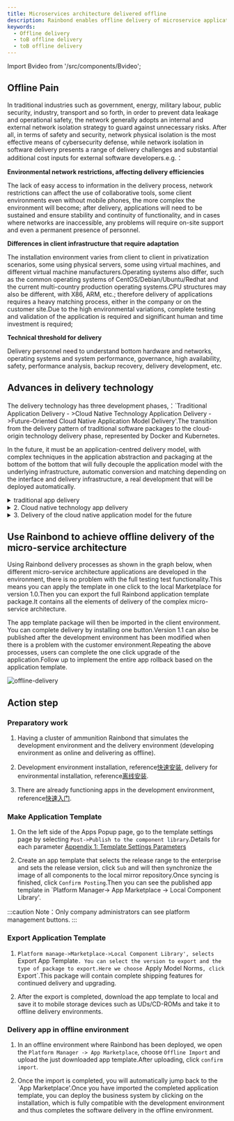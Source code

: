 ```yaml
---
title: Microservices architecture delivered offline
description: Rainbond enables offline delivery of microservice applications in an offline environment
keywords:
  - Offline delivery
  - toB offline delivery
  - toB offline delivery
---
```


Import Bvideo from '/src/components/Bvideo';

<Bvideo src="//player.bilibili.com/player.html?aid=524437005&bvid=BV1zM411n7UZ&cid=1011041349&page=2" />

## Offline Pain

In traditional industries such as government, energy, military labour, public security, industry, transport and so forth, in order to prevent data leakage and operational safety, the network generally adopts an internal and external network isolation strategy to guard against unnecessary risks. After all, in terms of safety and security, network physical isolation is the most effective means of cybersecurity defense, while network isolation in software delivery presents a range of delivery challenges and substantial additional cost inputs for external software developers.e.g.：

**Environmental network restrictions, affecting delivery efficiencies**

The lack of easy access to information in the delivery process, network restrictions can affect the use of collaborative tools, some client environments even without mobile phones, the more complex the environment will become; after delivery, applications will need to be sustained and ensure stability and continuity of functionality, and in cases where networks are inaccessible, any problems will require on-site support and even a permanent presence of personnel.

**Differences in client infrastructure that require adaptation**

The installation environment varies from client to client in privatization scenarios, some using physical servers, some using virtual machines, and different virtual machine manufacturers.Operating systems also differ, such as the common operating systems of CentOS/Debian/Ubuntu/Redhat and the current multi-country production operating systems.CPU structures may also be different, with X86, ARM, etc.; therefore delivery of applications requires a heavy matching process, either in the company or on the customer site.Due to the high environmental variations, complete testing and validation of the application is required and significant human and time investment is required;

**Technical threshold for delivery**

Delivery personnel need to understand bottom hardware and networks, operating systems and system performance, governance, high availability, safety, performance analysis, backup recovery, delivery development, etc.

## Advances in delivery technology

The delivery technology has three development phases,：\`Traditional Application Delivery - >Cloud Native Technology Application Delivery - >Future-Oriented Cloud Native Application Model Delivery'.The transition from the delivery pattern of traditional software packages to the cloud-origin technology delivery phase, represented by Docker and Kubernetes.

In the future, it must be an application-centred delivery model, with complex techniques in the application abstraction and packaging at the bottom of the bottom that will fully decouple the application model with the underlying infrastructure, automatic conversion and matching depending on the interface and delivery infrastructure, a real development that will be deployed automatically.

<details>
<summary>traditional app delivery</summary>

- **Binary executable：** java Jar,Linux executable, windows' exe, etc.
- **Package：** CentS uses RPM packages, Debian uses DEB packages, Java Web uses WAR packages.

Installation requires the installation of the dependent environment and underlying software, the YUM and DEB have their own management dependencies, but the offline environment cannot be used and if the customer's operating systems are different, additional solutions need to be found and the operation of such services needs to be managed in a systemd or supervisory manner in order to solve problems of startup and automatic restart.If the application of the monolithic architecture still works well, but if it is a complex micro-service structure, it will be difficult for traditional applications to deliver.

Managing these operating environments and operating system differences is a painful point in the delivery of traditional applications, and the emergence of containers has resolved this problem.

</details>

<details>
<summary>2. Cloud native technology app delivery</summary>

Cloud native apps use mainly the container and Kubernetes related technology.

### Docker Mirror Delivery

Docker packs the business together with the dependent library into a Docker mirror, which contains all environments and applications, so that you can get a pack and use everywhere, and we can run the image on any operating system that supports the Docker.The Docker character did solve many development, delivery, and many other problems, so the Docker Container concept was rapidly popular.

In the microservice architecture scenario, multiple services or applications are required to deliver together, services are dependent, and complex configurations, which Docker-Compose solves.

### Docker-Composer App Delivery

Docker-compose will be managed using YAML for multiple services or apps. Deployment and management can be installed using docker-compose. For an application of a microservice architecture, a docker-compose command can be installed and run one click on any operating system, provided that Docker and docker-compose are installed.

For a single airfield docker-compose, docker-compose is not appropriate when applications require high-availability or nodal distribution deployments, and the emergence of Kubernetes solves the high availability and distribution of containers.

### Kubernetes YAML app delivery

Deploy in Kubernetes we need to define the type of resources such as the Employment Statefulset Service, use Kubernetes to automatically deploy to multiple nodes by adjusting copies. We just export these YAML resources and Images to deploy and deliver them to customers in their Kubernetes environment.This mode of delivery requires Kubernetes or Kubernetes to be installed in the customer environment.

When we delivered Kubernetes YAML to a large number of customers, we needed parameters configuration, version management and simple installation and upgrading. Helm resolved this problem on the basis of Kubernetes YAML.

### Helm App Delivery

Helm is a package manager of Kubernetes resources that defines a set of resources as Helm Chart templates, provides installation and upgrades based on Helm Chart modules, which can configure different parameters when installed.Helm is also a tool chosen by most people in Kubernetes delivery.

The biggest problem for Helm is the need for developers to learn the container and the entire technological stack for Kubernetes and the need for Kubernetes to have a high threshold for learning and use.The abstract application model is a solution.

</details>

<details>
<summary>3. Delivery of the cloud native application model for the future</summary>

The application model emphasizes an application-centred concept, allowing developers to focus on business per se, application of abstraction and complex techniques at the bottom of the packaging, full decoupling of the underlying infrastructure, automatic conversion and matching based on the infrastructure of interface and delivery, real development and automatic deployment everywhere.

### OAM-based KubeVela app delivery

OAM(Open Application Model) is a standard norm that describes the application.With this norm, the description of the application can be completely separate from the details of the infrastructure deployment and management applications.By separating the application definition from cluster capacity, the app developers can be more focused on the application itself, rather than on the “details of such dimensions where the application is deployed.KubeVela has implemented cross-cloud-to-environment delivery based on OAM.Application delivery support for offline scenes is currently weak in KubeVela.

### RAM-based Rainbod app delivery

Rainbond is a cloud application multi-cloud management platform, Rainbond follows an application-based nuclear philosophy, unifies encapsulation containers, Kubernetes and other complex technologies, unifies Kubernetes resources into RAM (Rainbond Application Model) application models, allows users to use Kubernetes very simply, reduces the threshold used by users and focuses on application development, application delivery and application viability.

For offline delivery scenario, Rainbod can export three offline delivery packages： based on RAM

- **Rainbod application template package** containing all elements of complex micro-service framework delivery, supporting upgrades and rollbacks, but requiring customer environments to install Kubernetes and Rainbond;
- **Non-container-based packages** are packaged according to the traditional application delivery method, but are more user-friendly and include environmental dependencies and static compilations for most operating systems, using Systemd management;
- **Docker-Compose** supports launch and management on the standard Docker Compose Environment;

</details>

## Use Rainbond to achieve offline delivery of the micro-service architecture

Using Rainbond delivery processes as shown in the graph below, when different micro-service architecture applications are developed in the environment, there is no problem with the full testing test functionality.This means you can apply the template in one click to the local Marketplace for version 1.0.Then you can export the full Rainbond application template package.It contains all the elements of delivery of the complex micro-service architecture.

The app template package will then be imported in the client environment. You can complete delivery by installing one button.Version 1.1 can also be published after the development environment has been modified when there is a problem with the customer environment.Repeating the above processes, users can complete the one click upgrade of the application.Follow up to implement the entire app rollback based on the application template.

![offline-delivery](https://static.goodrain.com/docs/5.11/delivery/offline/offline-delivery.png)

## Action step

### Preparatory work

1. Having a cluster of ammunition Rainbond that simulates the development environment and the delivery environment (developing environment as online and delivering as offline).

2. Development environment installation, reference[快速安装](/docs/quick-start/quick-install), delivery for environmental installation, reference[离线安装](/docs/installation/offline/).

3. There are already functioning apps in the development environment, reference[快速入门](/docs/quick-start/getting-started).

### Make Application Template

1. On the left side of the Apps Popup page, go to the template settings page by selecting `Post->Publish to the component library`.Details for each parameter [Appendix 1: Template Settings Parameters](/docs/delivery/app-model-parameters)

2. Create an app template that selects the release range to the enterprise and sets the release version, click `Sub` and will then synchronize the image of all components to the local mirror repository.Once syncing is finished, click `Confirm Posting`.Then you can see the published app template in \`Platform Manager-> App Marketplace -> Local Component Library'.

:::caution
Note：Only company administrators can see platform management buttons.
:::

### Export Application Template

1. `Platform manage->Marketplace->Local Component Library', selects `Export App Template`. You can select the version to export and the type of package to export.Here we choose `Apply Model Norms`, click `Export\`.This package will contain complete shipping features for continued delivery and upgrading.

2. After the export is completed, download the app template to local and save it to mobile storage devices such as UDs/CD-ROMs and take it to offline delivery environments.

### Delivery app in offline environment

1. In an offline environment where Rainbond has been deployed, we open the `Platform Manager -> App Marketplace`, choose `Offline Import` and upload the just downloaded app template.After uploading, click `confirm import`.

2. Once the import is completed, you will automatically jump back to the \`App Marketplace'.Once you have imported the completed application template, you can deploy the business system by clicking on the installation, which is fully compatible with the development environment and thus completes the software delivery in the offline environment.
